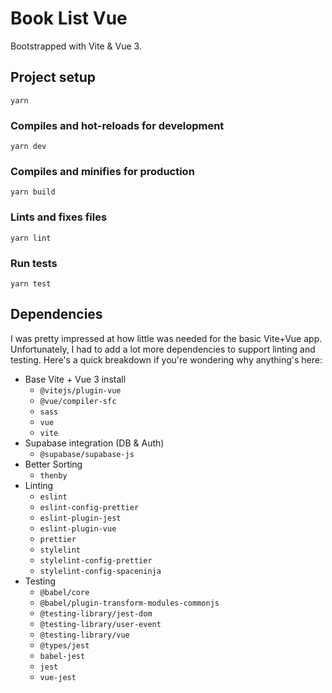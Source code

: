 # Book List Vue

Bootstrapped with Vite & Vue 3.

## Project setup

```
yarn
```

### Compiles and hot-reloads for development

```
yarn dev
```

### Compiles and minifies for production

```
yarn build
```

### Lints and fixes files

```
yarn lint
```

### Run tests

```
yarn test
```

## Dependencies

I was pretty impressed at how little was needed for the basic Vite+Vue app.
Unfortunately, I had to add a lot more dependencies to support linting and
testing. Here's a quick breakdown if you're wondering why anything's here:

- Base Vite + Vue 3 install
  - `@vitejs/plugin-vue`
  - `@vue/compiler-sfc`
  - `sass`
  - `vue`
  - `vite`
- Supabase integration (DB & Auth)
  - `@supabase/supabase-js`
- Better Sorting
  - `thenby`
- Linting
  - `eslint`
  - `eslint-config-prettier`
  - `eslint-plugin-jest`
  - `eslint-plugin-vue`
  - `prettier`
  - `stylelint`
  - `stylelint-config-prettier`
  - `stylelint-config-spaceninja`
- Testing
  - `@babel/core`
  - `@babel/plugin-transform-modules-commonjs`
  - `@testing-library/jest-dom`
  - `@testing-library/user-event`
  - `@testing-library/vue`
  - `@types/jest`
  - `babel-jest`
  - `jest`
  - `vue-jest`
